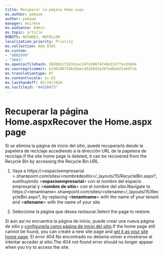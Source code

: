 ```yaml
---
title: Recuperar la página Home.aspx
ms.author: pebaum
author: pebaum
manager: mnirkhe
ms.audience: Admin
ms.topic: article
ROBOTS: NOINDEX, NOFOLLOW
localization_priority: Priority
ms.collection: Adm_O365
ms.custom:
- "9002970"
- "5683"
ms.openlocfilehash: 58d882c7283ceac24f4306f474de5327fec03b64
ms.sourcegitcommit: b196100759b29aecd62b693a2bfedbbd25a697c6
ms.translationtype: HT
ms.contentlocale: es-ES
ms.lasthandoff: 05/19/2020
ms.locfileid: "44320473"
---
```

# <a name="recover-the-homeaspx-page"></a><span data-ttu-id="744b0-102">Recuperar la página Home.aspx</span><span class="sxs-lookup"><span data-stu-id="744b0-102">Recover the Home.aspx page</span></span>

<span data-ttu-id="744b0-103">Si se elimina la página de inicio del sitio, puede recuperarla desde la papelera de reciclaje accediendo a la dirección URL de la papelera de reciclaje.</span><span class="sxs-lookup"><span data-stu-id="744b0-103">If the site home page is deleted, it can be recovered from the Recycle Bin by accessing the Recycle Bin URL.</span></span>

1. <span data-ttu-id="744b0-104">Vaya a https://\<espacioempresarial >.sharepoint.com/sites/\<nombredesitio>/_layouts/15/RecycleBin.aspx?, sustituyendo <**espacioempresarial**> con el nombre del espacio empresarial y <**nombre de sitio**> con el nombre del sitio.</span><span class="sxs-lookup"><span data-stu-id="744b0-104">Navigate to https://\<tenantname>.sharepoint.com/sites/\<sitename>/_layouts/15/RecycleBin.aspx?, by replacing <**tenantname**> with the name of your tenant and <**sitename**> with the name of your site.</span></span>

2. <span data-ttu-id="744b0-105">Seleccione la página que desea restaurar.</span><span class="sxs-lookup"><span data-stu-id="744b0-105">Select the page to restore.</span></span>

<span data-ttu-id="744b0-106">Si aún así no encuentra la página de inicio, puede crear una nueva página de sitio y [configurarla como página de inicio del sitio](https://support.microsoft.com/en-gb/office/use-a-different-page-for-your-sharepoint-site-home-page-35a5022c-f84a-455d-985e-c691ab5dfa17?ui=en-us&rs=en-gb&ad=gb).</span><span class="sxs-lookup"><span data-stu-id="744b0-106">If the home page still cannot be found, you can create a new site page and [set it as your site home page](https://support.microsoft.com/en-gb/office/use-a-different-page-for-your-sharepoint-site-home-page-35a5022c-f84a-455d-985e-c691ab5dfa17?ui=en-us&rs=en-gb&ad=gb).</span></span> <span data-ttu-id="744b0-107">El error 404 No encontrado no debería volver a mostrarse al intentar acceder al sitio.</span><span class="sxs-lookup"><span data-stu-id="744b0-107">The 404 not found error should no longer appear when you try to access the site.</span></span>
